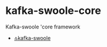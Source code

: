 # kafka-swoole-core
Kafka-swoole 'core framework

- [🔝kafka-swoole](https://github.com/whiteCcinn/kafka-swoole)
